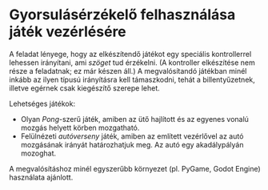 # Gyorsulásérzékelő felhasználása játék vezérlésére

A feladat lényege, hogy az elkészítendő játékot egy speciális kontrollerrel
lehessen irányítani, ami *szöget* tud érzékelni. (A kontroller elkészítése
nem része a feladatnak; ez már készen áll.) A megvalósítandó játékban minél
inkább az ilyen típusú irányításra kell támaszkodni, tehát a billentyűzetnek,
illetve egérnek csak kiegészítő szerepe lehet.

Lehetséges játékok:
  * Olyan *Pong*-szerű játék, amiben az ütő hajlított és az egyenes vonalú mozgás helyett körben mozgatható.
  * Felülnézeti *autóverseny* játék, amiben az említett vezérlővel az autó mozgásának irányát határozhatjuk meg. Az autó egy akadálypályán mozoghat.

A megvalósításhoz minél egyszerűbb környezet (pl. PyGame, Godot Engine) használata ajánlott.


